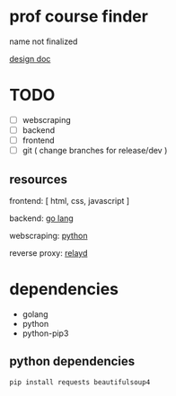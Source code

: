 # prof course finder

name not finalized

[design doc](https://docs.google.com/document/d/18EV5vSysP4g-dQlOz8RPAOX1CN95_Bku6ngtJE6O48w/edit#heading=h.ng2zz6cp2tz0)

# TODO
- [ ] webscraping
- [ ] backend
- [ ] frontend
- [ ] git ( change branches for release/dev )

## resources 

frontend: [ html, css, javascript ]

backend: [go lang](https://go.dev/learn/)

webscraping: [python](https://docs.python.org/3/)

reverse proxy: [relayd](https://man.openbsd.org/relayd.8)

# dependencies

- golang
- python
- python-pip3

## python dependencies

`pip install requests beautifulsoup4`

